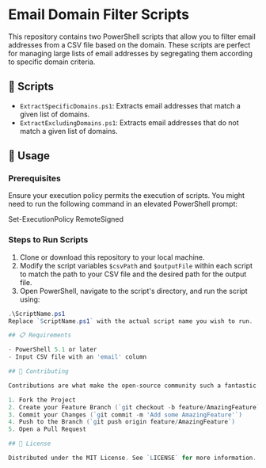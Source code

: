 # Email Domain Filter Scripts

This repository contains two PowerShell scripts that allow you to filter email addresses from a CSV file based on the domain. These scripts are perfect for managing large lists of email addresses by segregating them according to specific domain criteria.

## 📜 Scripts

- `ExtractSpecificDomains.ps1`: Extracts email addresses that match a given list of domains.
- `ExtractExcludingDomains.ps1`: Extracts email addresses that do not match a given list of domains.

## 🚀 Usage

### Prerequisites
Ensure your execution policy permits the execution of scripts. You might need to run the following command in an elevated PowerShell prompt:

Set-ExecutionPolicy RemoteSigned

### Steps to Run Scripts

1. Clone or download this repository to your local machine.
2. Modify the script variables `$csvPath` and `$outputFile` within each script to match the path to your CSV file and the desired path for the output file.
3. Open PowerShell, navigate to the script's directory, and run the script using:

```powershell
.\ScriptName.ps1
Replace `ScriptName.ps1` with the actual script name you wish to run.

## 📋 Requirements

- PowerShell 5.1 or later
- Input CSV file with an 'email' column

## 🤝 Contributing

Contributions are what make the open-source community such a fantastic place to learn, inspire, and create. Any contributions you make are **greatly appreciated**.

1. Fork the Project
2. Create your Feature Branch (`git checkout -b feature/AmazingFeature`)
3. Commit your Changes (`git commit -m 'Add some AmazingFeature'`)
4. Push to the Branch (`git push origin feature/AmazingFeature`)
5. Open a Pull Request

## 📄 License

Distributed under the MIT License. See `LICENSE` for more information.
